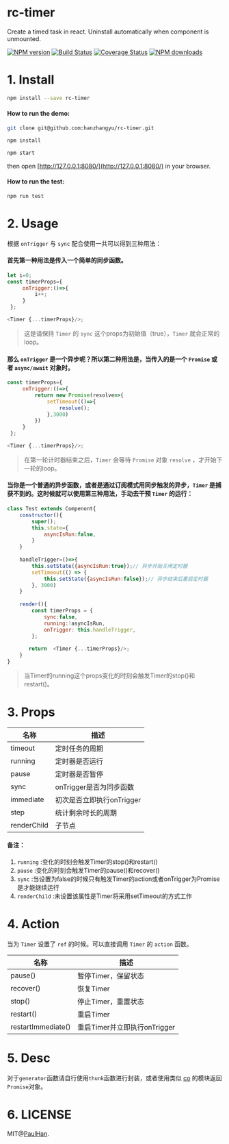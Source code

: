 
# rc-timer

Create a timed task in react. Uninstall automatically when component is unmounted.

[![NPM version](https://img.shields.io/npm/v/rc-timer.svg?style=flat)](https://npmjs.org/package/rc-timer)
[![Build Status](https://www.travis-ci.org/hanzhangyu/rc-timer.svg?branch=master)](https://www.travis-ci.org/hanzhangyu/rc-timer)
[![Coverage Status](https://coveralls.io/repos/github/hanzhangyu/rc-timer/badge.svg?branch=master)](https://coveralls.io/github/hanzhangyu/rc-timer?branch=master)
[![NPM downloads](http://img.shields.io/npm/dm/rc-timer.svg?style=flat)](https://npmjs.org/package/rc-timer)

# 1. Install

```sh
npm install --save rc-timer
```

#### How to run the demo:

```sh
git clone git@github.com:hanzhangyu/rc-timer.git

npm install

npm start
```

then open [http://127.0.0.1:8080/](http://127.0.0.1:8080/) in your browser. 

#### How to run the test:

```sh
npm run test
```


# 2. Usage  

根据 `onTrigger` 与 `sync` 配合使用一共可以得到三种用法：

#### 首先第一种用法是传入一个简单的同步函数。
```js
let i=0;
const timerProps={
     onTrigger:()=>{
         i++;
     }
 };

<Timer {...timerProps}/>;
```
> 这是请保持 `Timer` 的 `sync` 这个props为初始值（true），`Timer` 就会正常的loop。


#### 那么 `onTrigger` 是一个异步呢？所以第二种用法是，当传入的是一个 `Promise` 或者 `async/await` 对象时。

```js
const timerProps={
     onTrigger:()=>{
         return new Promise(resolve=>{
             setTimeout(()=>{
                 resolve();
             },3000)
         })
     }
 };

<Timer {...timerProps}/>;
```
> 在第一轮计时器结束之后，`Timer` 会等待 `Promise` 对象 `resolve` ，才开始下一轮的loop。

#### 当你是一个普通的异步函数，或者是通过订阅模式用同步触发的异步，`Timer` 是捕获不到的。这时候就可以使用第三种用法，手动去干预 `Timer` 的运行：
```js
class Test extends Compenont{
    constructor(){
        super();
        this.state={
            asyncIsRun:false,
        }
    }
    
    handleTrigger=()=>{
        this.setState({asyncIsRun:true});// 异步开始关闭定时器
        setTimeout(() => {
            this.setState({asyncIsRun:false});// 异步结束后重启定时器
        }, 3000)
    }
    
    render(){
        const timerProps = {
            sync:false,
            running:!asyncIsRun,
            onTrigger: this.handleTrigger,
        };
        
       return  <Timer {...timerProps}/>;
    }
}
```
> 当Timer的running这个props变化的时刻会触发Timer的stop()和restart()。



# 3. Props

| 名称        | 描述                        |
| ----------- | --------------------------- |
| timeout     | 定时任务的周期              |
| running     | 定时器是否运行              | 
| pause       | 定时器是否暂停              |
| sync        | onTrigger是否为同步函数     |
| immediate   | 初次是否立即执行onTrigger   |
| step        | 统计剩余时长的周期          |
| renderChild | 子节点                      |

#### 备注：
1. `running` :变化的时刻会触发Timer的stop()和restart()
2. `pause` :变化的时刻会触发Timer的pause()和recover()
3. `sync` :当设置为false的时候只有触发Timer的action或者onTrigger为Promise是才能继续运行
4. `renderChild` :未设置该属性是Timer将采用setTimeout的方式工作

# 4. Action

当为 `Timer` 设置了 `ref` 的时候。可以直接调用 `Timer` 的 `action` 函数。

| 名称        | 描述                        |
| ----------- | --------------------------- |
| pause()     | 暂停Timer，保留状态              |
| recover()     | 恢复Timer              | 
| stop()       | 停止Timer，重置状态             |
| restart()        | 重启Timer   |
| restartImmediate()| 重启Timer并立即执行onTrigger    |

# 5. Desc

对于`generator`函数请自行使用`thunk`函数进行封装，或者使用类似 [co](https://github.com/tj/co) 的模块返回`Promise`对象。

# 6. LICENSE

MIT@[PaulHan](https://github.com/hanzhangyu).


